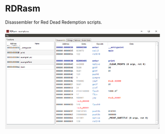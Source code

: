# RDRasm
 Disassembler for Red Dead Redemption scripts.

![Example screenshot](.github/example.png "Example screenshot")